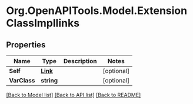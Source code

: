 # Org.OpenAPITools.Model.ExtensionClassImpllinks

## Properties

Name | Type | Description | Notes
------------ | ------------- | ------------- | -------------
**Self** | [**Link**](Link.md) |  | [optional] 
**VarClass** | **string** |  | [optional] 

[[Back to Model list]](../README.md#documentation-for-models) [[Back to API list]](../README.md#documentation-for-api-endpoints) [[Back to README]](../README.md)

